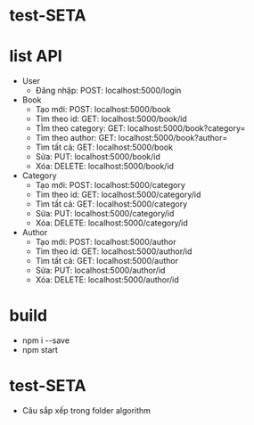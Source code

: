 # test-SETA
# list API
- User
    + Đăng nhập: 
      POST: localhost:5000/login 
- Book
    + Tạo mới: POST: localhost:5000/book 
    + Tìm theo id: GET: localhost:5000/book/id
    + TÌm theo category: GET: localhost:5000/book?category=
    + Tìm theo author: GET: localhost:5000/book?author=
    + Tìm tất cả: GET: localhost:5000/book
    + Sửa: PUT: localhost:5000/book/id
    + Xóa: DELETE: localhost:5000/book/id
- Category
    + Tạo mới: POST: localhost:5000/category
    + Tìm theo id: GET: localhost:5000/category/id
    + Tìm tất cả: GET: localhost:5000/category
    + Sửa: PUT: localhost:5000/category/id
    + Xóa: DELETE: localhost:5000/category/id
- Author
    + Tạo mới: POST: localhost:5000/author
    + Tìm theo id: GET: localhost:5000/author/id
    + Tìm tất cả: GET: localhost:5000/author
    + Sửa: PUT: localhost:5000/author/id
    + Xóa: DELETE: localhost:5000/author/id
 # build
 - npm i --save
 - npm start
 # test-SETA
 - Câu sắp xếp trong folder algorithm
